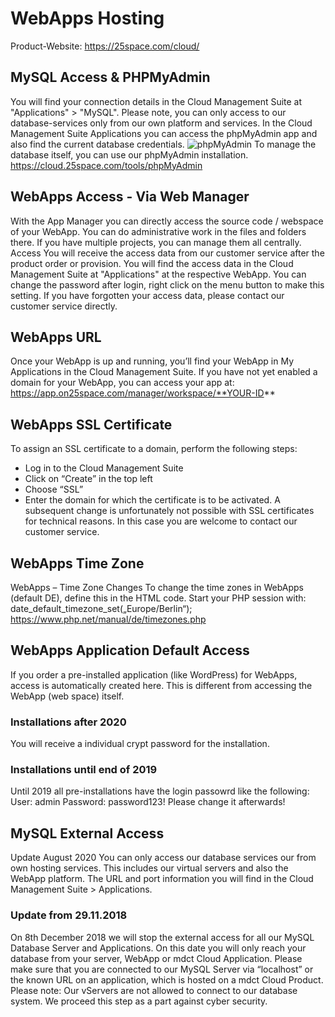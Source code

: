 # WebApps Hosting
Product-Website: https://25space.com/cloud/

## MySQL Access & PHPMyAdmin
You will find your connection details in the Cloud Management Suite at "Applications" > "MySQL".
Please note, you can only access to our database-services only from our own platform and services. In the Cloud Management Suite Applications you can access the phpMyAdmin app and also find the current database credentials.
![phpMyAdmin]([http://url/to/img.pn](https://25space.com/support/data/mysql_access.jpg))
To manage the database itself, you can use our phpMyAdmin installation.
https://cloud.25space.com/tools/phpMyAdmin

## WebApps Access - Via Web Manager
With the App Manager you can directly access the source code / webspace of your WebApp. You can do administrative work in the files and folders there. If you have multiple projects, you can manage them all centrally.
Access
You will receive the access data from our customer service after the product order or provision. You will find the access data in the Cloud Management Suite at "Applications" at the respective WebApp.
You can change the password after login, right click on the menu button to make this setting. If you have forgotten your access data, please contact our customer service directly.


## WebApps URL
Once your WebApp is up and running, you’ll find your WebApp in My Applications in the Cloud Management Suite.
If you have not yet enabled a domain for your WebApp, you can access your app at:
https://app.on25space.com/manager/workspace/**YOUR-ID**


## WebApps SSL Certificate
To assign an SSL certificate to a domain, perform the following steps:
- Log in to the Cloud Management Suite
- Click on “Create” in the top left
- Choose “SSL”
- Enter the domain for which the certificate is to be activated.
A subsequent change is unfortunately not possible with SSL certificates for technical reasons.
In this case you are welcome to contact our customer service.


## WebApps Time Zone
WebApps – Time Zone Changes To change the time zones in WebApps (default DE), define this in the HTML code.
Start your PHP session with: date_default_timezone_set(„Europe/Berlin“);
https://www.php.net/manual/de/timezones.php

## WebApps Application Default Access
If you order a pre-installed application (like WordPress) for WebApps, access is automatically created here. This is different from accessing the WebApp (web space) itself.

### Installations after 2020
You will receive a individual crypt password for the installation.

### Installations until end of 2019
Until 2019 all pre-installations have the login passowrd like the following:
User: admin
Password: password123!
Please change it afterwards!


## MySQL External Access
Update August 2020
You can only access our database services our from own hosting services. This includes our virtual servers and also the WebApp platform. The URL and port information you will find in the Cloud Management Suite > Applications.

### Update from 29.11.2018
On 8th December 2018 we will stop the external access for all our MySQL Database Server and Applications. On this date you will only reach your database from your server, WebApp or mdct Cloud Application. Please make sure that you are connected to our MySQL Server via “localhost” or the known URL on an application, which is hosted on a mdct Cloud Product.
Please note: Our vServers are not allowed to connect to our database system.
We proceed this step as a part against cyber security.



